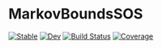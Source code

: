 # MarkovBoundsSOS

[![Stable](https://img.shields.io/badge/docs-stable-blue.svg)](https://FHolotrf.github.io/MarkovBoundsSOS.jl/stable)
[![Dev](https://img.shields.io/badge/docs-dev-blue.svg)](https://FHolotrf.github.io/MarkovBoundsSOS.jl/dev)
[![Build Status](https://github.com/FHolotrf/MarkovBoundsSOS.jl/workflows/CI/badge.svg)](https://github.com/FHolotrf/MarkovBoundsSOS.jl/actions)
[![Coverage](https://codecov.io/gh/FHolotrf/MarkovBoundsSOS.jl/branch/master/graph/badge.svg)](https://codecov.io/gh/FHolotrf/MarkovBoundsSOS.jl)
